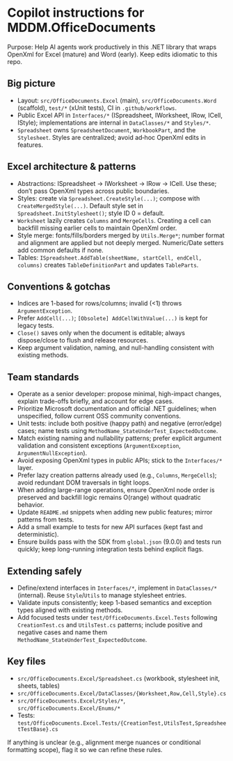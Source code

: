 # Copilot instructions for MDDM.OfficeDocuments

Purpose: Help AI agents work productively in this .NET library that wraps OpenXml for Excel (mature) and Word (early). Keep edits idiomatic to this repo.

## Big picture
- Layout: `src/OfficeDocuments.Excel` (main), `src/OfficeDocuments.Word` (scaffold), `test/*` (xUnit tests), CI in `.github/workflows`.
- Public Excel API in `Interfaces/*` (ISpreadsheet, IWorksheet, IRow, ICell, IStyle); implementations are internal in `DataClasses/*` and `Styles/*`.
- `Spreadsheet` owns `SpreadsheetDocument`, `WorkbookPart`, and the `Stylesheet`. Styles are centralized; avoid ad‑hoc OpenXml edits in features.

## Excel architecture & patterns
- Abstractions: ISpreadsheet → IWorksheet → IRow → ICell. Use these; don’t pass OpenXml types across public boundaries.
- Styles: create via `Spreadsheet.CreateStyle(...)`; compose with `CreateMergedStyle(...)`. Default style set in `Spreadsheet.InitStylesheet()`; style ID 0 = default.
- `Worksheet` lazily creates `Columns` and `MergeCells`. Creating a cell can backfill missing earlier cells to maintain OpenXml order.
- Style merge: fonts/fills/borders merged by `Utils.Merge*`; number format and alignment are applied but not deeply merged. Numeric/Date setters add common defaults if none.
- Tables: `ISpreadsheet.AddTable(sheetName, startCell, endCell, columns)` creates `TableDefinitionPart` and updates `TableParts`.

## Conventions & gotchas
- Indices are 1-based for rows/columns; invalid (<1) throws `ArgumentException`.
- Prefer `AddCell(...)`; `[Obsolete] AddCellWithValue(...)` is kept for legacy tests.
- `Close()` saves only when the document is editable; always dispose/close to flush and release resources.
- Keep argument validation, naming, and null-handling consistent with existing methods.

## Team standards
- Operate as a senior developer: propose minimal, high-impact changes, explain trade-offs briefly, and account for edge cases.
- Prioritize Microsoft documentation and official .NET guidelines; when unspecified, follow current OSS community conventions.
- Unit tests: include both positive (happy path) and negative (error/edge) cases; name tests using `MethodName_StateUnderTest_ExpectedOutcome`.
 - Match existing naming and nullability patterns; prefer explicit argument validation and consistent exceptions (`ArgumentException`, `ArgumentNullException`).
 - Avoid exposing OpenXml types in public APIs; stick to the `Interfaces/*` layer.
 - Prefer lazy creation patterns already used (e.g., `Columns`, `MergeCells`); avoid redundant DOM traversals in tight loops.
 - When adding large-range operations, ensure OpenXml node order is preserved and backfill logic remains O(range) without quadratic behavior.
 - Update `README.md` snippets when adding new public features; mirror patterns from tests.
 - Add a small example to tests for new API surfaces (kept fast and deterministic).
 - Ensure builds pass with the SDK from `global.json` (9.0.0) and tests run quickly; keep long-running integration tests behind explicit flags.

## Extending safely
- Define/extend interfaces in `Interfaces/*`, implement in `DataClasses/*` (internal). Reuse `Style`/`Utils` to manage stylesheet entries.
- Validate inputs consistently; keep 1-based semantics and exception types aligned with existing methods.
- Add focused tests under `test/OfficeDocuments.Excel.Tests` following `CreationTest.cs` and `UtilsTest.cs` patterns; include positive and negative cases and name them `MethodName_StateUnderTest_ExpectedOutcome`.

## Key files
- `src/OfficeDocuments.Excel/Spreadsheet.cs` (workbook, stylesheet init, sheets, tables)
- `src/OfficeDocuments.Excel/DataClasses/{Worksheet,Row,Cell,Style}.cs`
- `src/OfficeDocuments.Excel/Styles/*`, `src/OfficeDocuments.Excel/Enums/*`
- Tests: `test/OfficeDocuments.Excel.Tests/{CreationTest,UtilsTest,SpreadsheetTestBase}.cs`

If anything is unclear (e.g., alignment merge nuances or conditional formatting scope), flag it so we can refine these rules.
